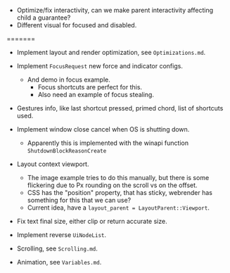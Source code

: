 * Optimize/fix interactivity, can we make parent interactivity affecting child a guarantee?
* Different visual for focused and disabled.

=======

* Implement layout and render optimization, see `Optimizations.md`.

* Implement `FocusRequest` new force and indicator configs.
    - And demo in focus example.
        - Focus shortcuts are perfect for this.
        - Also need an example of focus stealing.

* Gestures info, like last shortcut pressed, primed chord, list of shortcuts used.
* Implement window close cancel when OS is shutting down.
    - Apparently this is implemented with the winapi function `ShutdownBlockReasonCreate`

* Layout context viewport.
    - The image example tries to do this manually, but there is some flickering due to Px rounding on the scroll vs on the offset.
    - CSS has the "position" property, that has sticky, webrender has something for this that we can use?
    - Current idea, have a `layout_parent = LayoutParent::Viewport`.

* Fix text final size, either clip or return accurate size.

* Implement reverse `UiNodeList`.

* Scrolling, see `Scrolling.md`.
* Animation, see `Variables.md`.